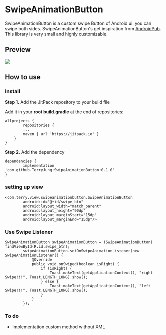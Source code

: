 # SwipeAnimationButton
SwipeAnimationButton is a custom swipe Button of Android ui. you can swipe both sides. SwipeAnimationButton's get inspiration from [AndroidPub](https://android.jlelse.eu/make-a-great-android-ux-how-to-make-a-swipe-button-eefbf060326d). This library is very small and highly customizable.

## Preview
![](https://github.com/TerryJung/SwipeAnimationButton/blob/master/preview.gif)


## How to use

### Install
**Step 1.** Add the JitPack repository to your build file

Add it in your **root build.gradle** at the end of repositories:
```
allprojects {
        repositories {
		...
		maven { url 'https://jitpack.io' }
	}
}
```
**Step 2.** Add the dependency
```
dependencies {
        implementation 'com.github.TerryJung:SwipeAnimationButton:0.1.0'
}
```

                   
### setting up view
```
<com.terry.view.swipeanimationbutton.SwipeAnimationButton
        android:id="@+id/swipe_btn"
        android:layout_width="match_parent"
        android:layout_height="90dp"
        android:layout_marginStart="15dp"
        android:layout_marginEnd="15dp"/>
```

### Use Swipe Listener
```
SwipeAnimationButton swipeAnimationButton = (SwipeAnimationButton) findViewById(R.id.swipe_btn);
        swipeAnimationButton.setOnSwipeAnimationListener(new SwipeAnimationListener() {
            @Override
            public void onSwiped(boolean isRight) {
                if (isRight) {
                    Toast.makeText(getApplicationContext(), "right Swipe!!!", Toast.LENGTH_LONG).show();
                } else {
                    Toast.makeText(getApplicationContext(), "left Swipe!!!", Toast.LENGTH_LONG).show();
                }
            }
        });
```
### To do
- Implementation custom method without XML

